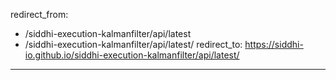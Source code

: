 redirect_from:
  - /siddhi-execution-kalmanfilter/api/latest
  - /siddhi-execution-kalmanfilter/api/latest/
redirect_to: https://siddhi-io.github.io/siddhi-execution-kalmanfilter/api/latest/
---
